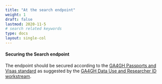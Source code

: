 ```yaml
---
title: "At the search endpoint"
weight: 1
draft: false
lastmod: 2020-11-5
# search related keywords
type: docs
layout: single-col
---
```

#### Securing the Search endpoint
The endpoint should be secured according to the [GA4GH Passports and Visas standard](https://github.com/ga4gh-duri/ga4gh-duri.github.io/tree/master/researcher_ids) as suggested by the [GA4GH Data Use and Researcher ID workstream](https://ga4gh-duri.github.io/).


